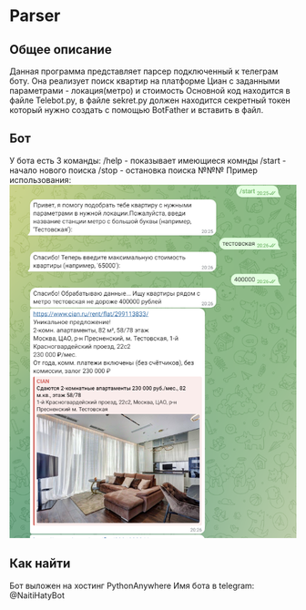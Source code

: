# Parser
## Общее описание
Данная программа представляет парсер подключенный к телеграм боту.
Она реализует поиск квартир на платформе Циан с заданными параметрами - локация(метро) и стоимость
Основной код находится в файле Telebot.py, в файле sekret.py должен находится секретный токен который нужно создать с помощью BotFather и вставить в файл.
## Бот
У бота есть 3 команды:
/help - показывает имеющиеся комнды
/start - начало нового поиска
/stop - остановка поиска
№№№ Пример использования:
![alt text](<Пример работы.PNG>)
## Как найти
Бот выложен на хостинг PythonAnywhere
Имя бота в telegram: @NaitiHatyBot

